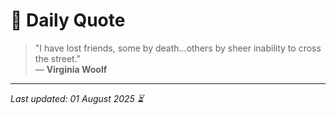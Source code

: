 # 📜 Daily Quote

> "I have lost friends, some by death...others by sheer inability to cross the street."  
> — **Virginia Woolf**

---

_Last updated: 01 August 2025 ⏳_
